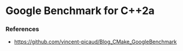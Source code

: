 # Google Benchmark for C++2a

### References
- https://github.com/vincent-picaud/Blog_CMake_GoogleBenchmark